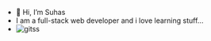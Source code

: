 - 👋 Hi, I’m Suhas 
- I am a full-stack web developer and i love learning stuff...
- ![gitss](https://github.com/user-attachments/assets/b0f46138-ca2c-40e6-9618-247ed176dc81)



<!---
nallasuhas/nallasuhas is a ✨ special ✨ repository because its `README.md` (this file) appears on your GitHub profile.
You can click the Preview link to take a look at your changes.
--->
